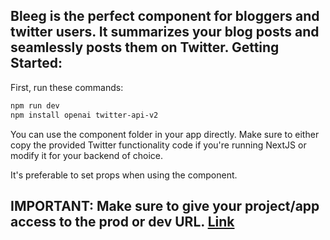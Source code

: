## Bleeg is the perfect component for bloggers and twitter users. It summarizes your blog posts and seamlessly posts them on Twitter. Getting Started:

First, run these commands:

```bash
npm run dev 
npm install openai twitter-api-v2
```

You can use the component folder in your app directly. Make sure to either copy the provided Twitter functionality code if you're running NextJS or modify it for your backend of choice.

It's preferable to set props when using the component.

## **IMPORTANT:** Make sure to give your project/app access to the prod or dev URL. [Link](https://developer.x.com/en/portal/projects/)

